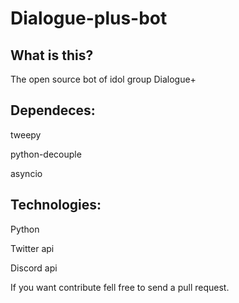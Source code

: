 # Dialogue-plus-bot

## What is this?

The open source bot of idol group Dialogue+

## Dependeces:

tweepy

python-decouple

asyncio

## Technologies:

Python

Twitter api

Discord api

If you want contribute fell free to send a pull request.
